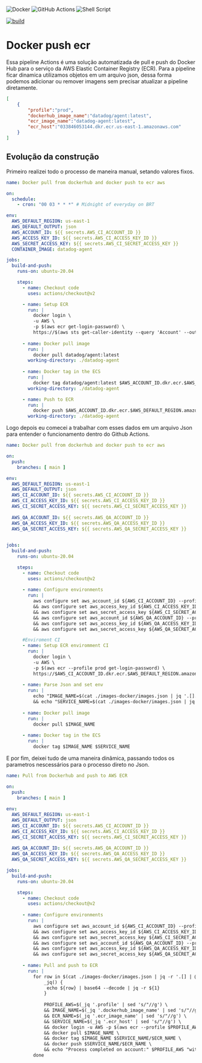 <img alt="Docker" src="https://img.shields.io/badge/docker%20-%230db7ed.svg?&style=for-the-badge&logo=docker&logoColor=white"/> <img alt="GitHub Actions" src="https://img.shields.io/badge/github%20actions%20-%232671E5.svg?&style=for-the-badge&logo=github%20actions&logoColor=white"/> <img alt="Shell Script" src="https://img.shields.io/badge/shell_script%20-%23121011.svg?&style=for-the-badge&logo=gnu-bash&logoColor=white"/>

[![build](https://img.shields.io/wercker/build/wercker/go-wercker-api.svg)](https://github.com/LucasRejanio/docker-push-ecr/actions)

# Docker push ecr
Essa pipeline Actions é uma solução automatizada de pull e push do Docker Hub para o serviço da AWS Elastic Container Registry (ECR). Para a pipeline ficar dinamica utilizamos objetos em um arquivo json, dessa forma podemos adicionar ou remover imagens sem precisar atualizar a pipeline diretamente. 

```json
[
    {
        "profile":"prod",
        "dockerhub_image_name":"datadog/agent:latest",
        "ecr_image_name":"datadog-agent:latest",
        "ecr_host":"033846053144.dkr.ecr.us-east-1.amazonaws.com"
    }
]
```

## Evolução da construção
Primeiro realizei todo o processo de maneira manual, setando valores fixos. 

```yml
name: Docker pull from dockerhub and docker push to ecr aws

on:
  schedule:
    - cron: "00 03 * * *" # Midnight of everyday on BRT

env:
  AWS_DEFAULT_REGION: us-east-1
  AWS_DEFAULT_OUTPUT: json
  AWS_ACCOUNT_ID: ${{ secrets.AWS_CI_ACCOUNT_ID }}
  AWS_ACCESS_KEY_ID: ${{ secrets.AWS_CI_ACCESS_KEY_ID }}
  AWS_SECRET_ACCESS_KEY: ${{ secrets.AWS_CI_SECRET_ACCESS_KEY }}
  CONTAINER_IMAGE: datadog-agent

jobs:
  build-and-push:
    runs-on: ubuntu-20.04

    steps:
      - name: Checkout code
        uses: actions/checkout@v2

      - name: Setup ECR
        run: |
          docker login \
          -u AWS \
          -p $(aws ecr get-login-password) \
          https://$(aws sts get-caller-identity --query 'Account' --output text).dkr.ecr.$AWS_DEFAULT_REGION.amazonaws.com
          
      - name: Docker pull image
        run: |
          docker pull datadog/agent:latest
        working-directory: ./datadog-agent
        
      - name: Docker tag in the ECS
        run: |
          docker tag datadog/agent:latest $AWS_ACCOUNT_ID.dkr.ecr.$AWS_DEFAULT_REGION.amazonaws.com/$CONTAINER_IMAGE:latest
        working-directory: ./datadog-agent

      - name: Push to ECR
        run: |
          docker push $AWS_ACCOUNT_ID.dkr.ecr.$AWS_DEFAULT_REGION.amazonaws.com/$CONTAINER_IMAGE:latest
        working-directory: ./datadog-agent
```

Logo depois eu comecei a trabalhar com esses dados em um arquivo Json para entender o funcionamento dentro do Github Actions. 

```yml
name: Docker pull from dockerhub and docker push to ecr aws

on:
  push:
    branches: [ main ]

env:
  AWS_DEFAULT_REGION: us-east-1
  AWS_DEFAULT_OUTPUT: json
  AWS_CI_ACCOUNT_ID: ${{ secrets.AWS_CI_ACCOUNT_ID }}
  AWS_CI_ACCESS_KEY_ID: ${{ secrets.AWS_CI_ACCESS_KEY_ID }}
  AWS_CI_SECRET_ACCESS_KEY: ${{ secrets.AWS_CI_SECRET_ACCESS_KEY }}
  
  AWS_QA_ACCOUNT_ID: ${{ secrets.AWS_QA_ACCOUNT_ID }}
  AWS_QA_ACCESS_KEY_ID: ${{ secrets.AWS_QA_ACCESS_KEY_ID }}
  AWS_QA_SECRET_ACCESS_KEY: ${{ secrets.AWS_QA_SECRET_ACCESS_KEY }}
  

jobs:
  build-and-push:
    runs-on: ubuntu-20.04

    steps:
      - name: Checkout code
        uses: actions/checkout@v2
      
      - name: Configure environments
        run: |
          aws configure set aws_account_id ${AWS_CI_ACCOUNT_ID} --profile prod \
          && aws configure set aws_access_key_id ${AWS_CI_ACCESS_KEY_ID} --profile prod \
          && aws configure set aws_secret_access_key ${AWS_CI_SECRET_ACCESS_KEY} --profile prod \
          && aws configure set aws_account_id ${AWS_QA_ACCOUNT_ID} --profile qa \
          && aws configure set aws_access_key_id ${AWS_QA_ACCESS_KEY_ID} --profile qa \
          && aws configure set aws_secret_access_key ${AWS_QA_SECRET_ACCESS_KEY} --profile qa \

      #Enviroment CI
      - name: Setup ECR enviromment CI 
        run: |
          docker login \
          -u AWS \
          -p $(aws ecr --profile prod get-login-password) \
          https://$AWS_CI_ACCOUNT_ID.dkr.ecr.$AWS_DEFAULT_REGION.amazonaws.com
      
      - name: Parse Json and set env 
        run: |
          echo "IMAGE_NAME=$(cat ./images-docker/images.json | jq '.[].Image' | sed 's/"//g')" >> $GITHUB_ENV \
          && echo "SERVICE_NAME=$(cat ./images-docker/images.json | jq '.[].Service' | sed 's/"//g')" >> $GITHUB_ENV 
      
      - name: Docker pull image 
        run: |
          docker pull $IMAGE_NAME
        
      - name: Docker tag in the ECS
        run: |
          docker tag $IMAGE_NAME $SERVICE_NAME
```

E por fim, deixei tudo de uma maneira dinâmica, passando todos os parametros nescessários para o processo direto no Json.

```yml
name: Pull from Dockerhub and push to AWS ECR

on:
  push:
    branches: [ main ]
    
env:
  AWS_DEFAULT_REGION: us-east-1
  AWS_DEFAULT_OUTPUT: json
  AWS_CI_ACCOUNT_ID: ${{ secrets.AWS_CI_ACCOUNT_ID }}
  AWS_CI_ACCESS_KEY_ID: ${{ secrets.AWS_CI_ACCESS_KEY_ID }}
  AWS_CI_SECRET_ACCESS_KEY: ${{ secrets.AWS_CI_SECRET_ACCESS_KEY }}
  
  AWS_QA_ACCOUNT_ID: ${{ secrets.AWS_QA_ACCOUNT_ID }}
  AWS_QA_ACCESS_KEY_ID: ${{ secrets.AWS_QA_ACCESS_KEY_ID }}
  AWS_QA_SECRET_ACCESS_KEY: ${{ secrets.AWS_QA_SECRET_ACCESS_KEY }}

jobs:
  build-and-push:
    runs-on: ubuntu-20.04

    steps:
      - name: Checkout code
        uses: actions/checkout@v2
      
      - name: Configure environments
        run: |
          aws configure set aws_account_id ${AWS_CI_ACCOUNT_ID} --profile prod \
          && aws configure set aws_access_key_id ${AWS_CI_ACCESS_KEY_ID} --profile prod \
          && aws configure set aws_secret_access_key ${AWS_CI_SECRET_ACCESS_KEY} --profile prod \
          && aws configure set aws_account_id ${AWS_QA_ACCOUNT_ID} --profile qa \
          && aws configure set aws_access_key_id ${AWS_QA_ACCESS_KEY_ID} --profile qa \
          && aws configure set aws_secret_access_key ${AWS_QA_SECRET_ACCESS_KEY} --profile qa \
          
      - name: Pull and push to ECR
        run: |
          for row in $(cat ./images-docker/images.json | jq -r '.[] | @base64'); do
              _jq() {
               echo ${row} | base64 --decode | jq -r ${1}
              }
              
              PROFILE_AWS=$(_jq '.profile' | sed 's/"//g') \
              && IMAGE_NAME=$(_jq '.dockerhub_image_name' | sed 's/"//g') \
              && ECR_NAME=$(_jq '.ecr_image_name' | sed 's/"//g') \
              && SERVICE_NAME=$(_jq '.ecr_host' | sed 's/"//g') \
              && docker login -u AWS -p $(aws ecr --profile $PROFILE_AWS get-login-password) https://$SERVICE_NAME \
              && docker pull $IMAGE_NAME \
              && docker tag $IMAGE_NAME $SERVICE_NAME/$ECR_NAME \
              && docker push $SERVICE_NAME/$ECR_NAME \
              && echo "Process completed on account:" $PROFILE_AWS "with the image:" $IMAGE_NAME "and ECR:" $ECR_NAME
          done
```
